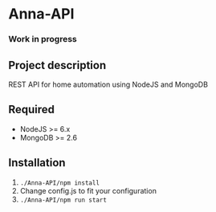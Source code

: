 Anna-API
=====================

### Work in progress

## Project description

REST API for home automation using NodeJS and MongoDB

## Required

* NodeJS >= 6.x
* MongoDB >= 2.6

## Installation

1. ```./Anna-API/npm install ```
2. Change config.js to fit your configuration
3. ```./Anna-API/npm run start ```

